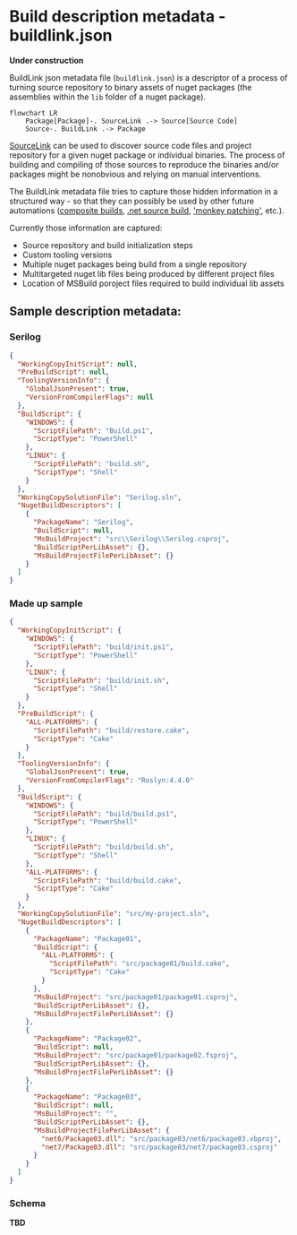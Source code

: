 # Build description metadata - buildlink.json

**Under construction**

BuildLink json metadata file (`buildlink.json`) is a descriptor of a process of turning source repository to binary assets of nuget packages (the assemblies within the `lib` folder of a nuget package).

```mermaid
flowchart LR
    Package[Package]-. SourceLink .-> Source[Source Code]
    Source-. BuildLink .-> Package
```

[SourceLink](https://learn.microsoft.com/en-us/dotnet/standard/library-guidance/sourcelink) can be used to discover source code files and project repository for a given nuget package or individual binaries. The process of building and compiling of those sources to reproduce the binaries and/or packages might be nonobvious and relying on manual interventions.

The BuildLink metadata file tries to capture those hidden information in a structured way - so that they can possibly be used by other future automations ([composite builds](https://docs.gradle.org/current/userguide/composite_builds.html), [.net source build](https://github.com/dotnet/source-build), ['monkey patching'](https://khalidabuhakmeh.com/fix-dotnet-dependencies-with-monkey-patching), etc.). 

Currently those information are captured:
* Source repository and build initialization steps
* Custom tooling versions
* Multiple nuget packages being build from a single repository
* Multitargeted nuget lib files being produced by different project files
* Location of MSBuild poroject files required to build individual lib assets

## Sample description metadata:


### Serilog
```json
{
  "WorkingCopyInitScript": null,
  "PreBuildScript": null,
  "ToolingVersionInfo": {
    "GlobalJsonPresent": true,
    "VersionFromCompilerFlags": null
  },
  "BuildScript": {
    "WINDOWS": {
      "ScriptFilePath": "Build.ps1",
      "ScriptType": "PowerShell"
    },
    "LINUX": {
      "ScriptFilePath": "build.sh",
      "ScriptType": "Shell"
    }
  },
  "WorkingCopySolutionFile": "Serilog.sln",
  "NugetBuildDescriptors": [
    {
      "PackageName": "Serilog",
      "BuildScript": null,
      "MsBuildProject": "src\\Serilog\\Serilog.csproj",
      "BuildScriptPerLibAsset": {},
      "MsBuildProjectFilePerLibAsset": {}
    }
  ]
}
```

### Made up sample
```json
{
  "WorkingCopyInitScript": {
    "WINDOWS": {
      "ScriptFilePath": "build/init.ps1",
      "ScriptType": "PowerShell"
    },
    "LINUX": {
      "ScriptFilePath": "build/init.sh",
      "ScriptType": "Shell"
    }
  },
  "PreBuildScript": {
    "ALL-PLATFORMS": {
      "ScriptFilePath": "build/restore.cake",
      "ScriptType": "Cake"
    }
  },
  "ToolingVersionInfo": {
    "GlobalJsonPresent": true,
    "VersionFromCompilerFlags": "Roslyn:4.4.0"
  },
  "BuildScript": {
    "WINDOWS": {
      "ScriptFilePath": "build/build.ps1",
      "ScriptType": "PowerShell"
    },
    "LINUX": {
      "ScriptFilePath": "build/build.sh",
      "ScriptType": "Shell"
    },
    "ALL-PLATFORMS": {
      "ScriptFilePath": "build/build.cake",
      "ScriptType": "Cake"
    }
  },
  "WorkingCopySolutionFile": "src/my-project.sln",
  "NugetBuildDescriptors": [
    {
      "PackageName": "Package01",
      "BuildScript": {
        "ALL-PLATFORMS": {
          "ScriptFilePath": "src/package01/build.cake",
          "ScriptType": "Cake"
        }
      },
      "MsBuildProject": "src/package01/package01.csproj",
      "BuildScriptPerLibAsset": {},
      "MsBuildProjectFilePerLibAsset": {}
    },
    {
      "PackageName": "Package02",
      "BuildScript": null,
      "MsBuildProject": "src/package01/package02.fsproj",
      "BuildScriptPerLibAsset": {},
      "MsBuildProjectFilePerLibAsset": {}
    },
    {
      "PackageName": "Package03",
      "BuildScript": null,
      "MsBuildProject": "",
      "BuildScriptPerLibAsset": {},
      "MsBuildProjectFilePerLibAsset": {
        "net6/Package03.dll": "src/package03/net6/package03.vbproj",
        "net7/Package03.dll": "src/package03/net7/package03.csproj"
      }
    }
  ]
}
```

### Schema

**TBD**